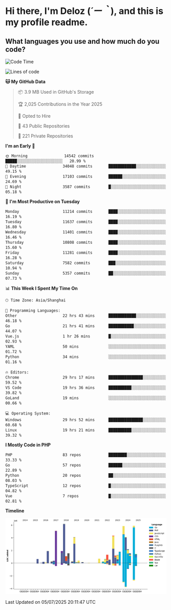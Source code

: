 # **Hi there, I'm Deloz (*´ー｀*), and this is my profile readme.**

## **What languages you use and how much do you code?**

<!--START_SECTION:waka-->
![Code Time](http://img.shields.io/badge/Code%20Time-6%2C847%20hrs%2058%20mins-blue)

![Lines of code](https://img.shields.io/badge/From%20Hello%20World%20I%27ve%20Written-57.4%20million%20lines%20of%20code-blue)

**🐱 My GitHub Data** 

> 📦 3.9 MB Used in GitHub's Storage 
 > 
> 🏆 2,025 Contributions in the Year 2025
 > 
> 💼 Opted to Hire
 > 
> 📜 43 Public Repositories 
 > 
> 🔑 221 Private Repositories 
 > 
**I'm an Early 🐤** 

```text
🌞 Morning                14542 commits       █████░░░░░░░░░░░░░░░░░░░░   20.99 % 
🌆 Daytime                34048 commits       ████████████░░░░░░░░░░░░░   49.15 % 
🌃 Evening                17103 commits       ██████░░░░░░░░░░░░░░░░░░░   24.69 % 
🌙 Night                  3587 commits        █░░░░░░░░░░░░░░░░░░░░░░░░   05.18 % 
```
📅 **I'm Most Productive on Tuesday** 

```text
Monday                   11214 commits       ████░░░░░░░░░░░░░░░░░░░░░   16.19 % 
Tuesday                  11637 commits       ████░░░░░░░░░░░░░░░░░░░░░   16.80 % 
Wednesday                11401 commits       ████░░░░░░░░░░░░░░░░░░░░░   16.46 % 
Thursday                 10808 commits       ████░░░░░░░░░░░░░░░░░░░░░   15.60 % 
Friday                   11281 commits       ████░░░░░░░░░░░░░░░░░░░░░   16.28 % 
Saturday                 7582 commits        ███░░░░░░░░░░░░░░░░░░░░░░   10.94 % 
Sunday                   5357 commits        ██░░░░░░░░░░░░░░░░░░░░░░░   07.73 % 
```


📊 **This Week I Spent My Time On** 

```text
🕑︎ Time Zone: Asia/Shanghai

💬 Programming Languages: 
Other                    22 hrs 43 mins      ████████████░░░░░░░░░░░░░   46.18 % 
Go                       21 hrs 41 mins      ███████████░░░░░░░░░░░░░░   44.07 % 
Vue.js                   1 hr 26 mins        █░░░░░░░░░░░░░░░░░░░░░░░░   02.93 % 
YAML                     50 mins             ░░░░░░░░░░░░░░░░░░░░░░░░░   01.72 % 
Python                   34 mins             ░░░░░░░░░░░░░░░░░░░░░░░░░   01.16 % 

🔥 Editors: 
Chrome                   29 hrs 17 mins      ███████████████░░░░░░░░░░   59.52 % 
VS Code                  19 hrs 36 mins      ██████████░░░░░░░░░░░░░░░   39.82 % 
GoLand                   19 mins             ░░░░░░░░░░░░░░░░░░░░░░░░░   00.66 % 

💻 Operating System: 
Windows                  29 hrs 52 mins      ███████████████░░░░░░░░░░   60.68 % 
Linux                    19 hrs 21 mins      ██████████░░░░░░░░░░░░░░░   39.32 % 
```

**I Mostly Code in PHP** 

```text
PHP                      83 repos            ████████░░░░░░░░░░░░░░░░░   33.33 % 
Go                       57 repos            ██████░░░░░░░░░░░░░░░░░░░   22.89 % 
Python                   20 repos            ██░░░░░░░░░░░░░░░░░░░░░░░   08.03 % 
TypeScript               12 repos            █░░░░░░░░░░░░░░░░░░░░░░░░   04.82 % 
Vue                      7 repos             █░░░░░░░░░░░░░░░░░░░░░░░░   02.81 % 
```



**Timeline**

![Lines of Code chart](https://raw.githubusercontent.com/deloz/deloz/main/assets/bar_graph.png)


 Last Updated on 05/07/2025 20:11:47 UTC
<!--END_SECTION:waka-->
